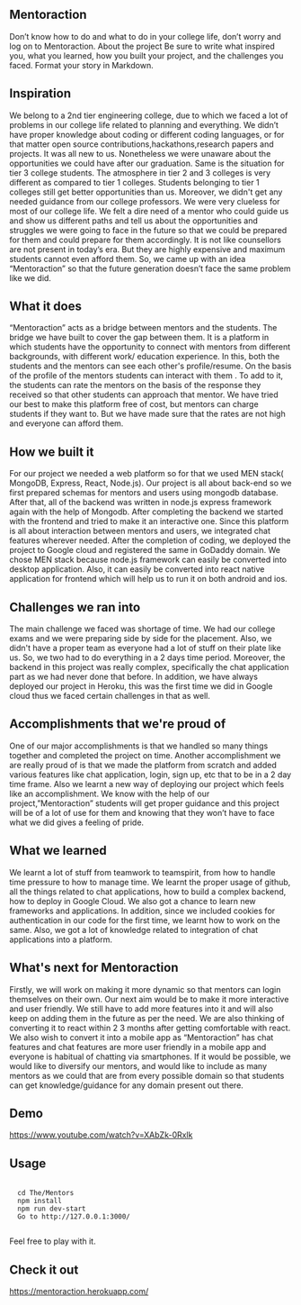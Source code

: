 ## Mentoraction
Don’t know how to do and what to do in your college life, don’t worry and log on to Mentoraction.
About the project
Be sure to write what inspired you, what you learned, how you built your project, and the challenges you faced. Format your story in Markdown.
 
## Inspiration
We belong to a 2nd tier engineering college, due to which we faced a lot of problems in our college life related to planning and everything. We didn’t have proper knowledge about coding or different coding languages, or for that matter open source contributions,hackathons,research papers and projects. It was all new to us. Nonetheless we were unaware about the opportunities we could have after our graduation. Same is the situation for tier 3 college students. The atmosphere in tier 2 and 3 colleges is very different as compared to tier 1 colleges. Students belonging to tier 1 colleges still get better opportunities than us. Moreover, we didn't get any needed guidance from our college professors. We were very clueless for most of our college life. We felt a dire need of a mentor who could guide us and show us different paths and tell us about the opportunities and struggles we were going to face in the future so that we could be prepared for them and could prepare for them accordingly. It is not like counsellors are not present in today’s era. But they are highly expensive and maximum students cannot even afford them.  So, we came up with an idea “Mentoraction” so that the future generation doesn’t face the same problem like we did.
## What it does
“Mentoraction” acts as a bridge between mentors and the students. The bridge we have built to cover the gap between them. It is a platform in which students have the opportunity to connect with mentors from different backgrounds, with different work/ education experience. In this, both the students and the mentors can see each other's profile/resume. On the basis of the profile of the mentors students can interact with them . To add to it, the students can rate the mentors on the basis of the response they received so that other students can approach that mentor. We have tried our best to make this platform free of cost, but mentors can charge students if they want to. But we have made sure that the rates are not high and everyone can afford them.
## How we built it
For our project we needed a web platform so for that we used MEN stack( MongoDB, Express, React, Node.js). Our project is all about back-end so we first prepared schemas for mentors and users using mongodb database. After that, all of the backend was written in node.js express framework again with the help of Mongodb. After completing the backend we started with the frontend and tried to make it an interactive one. Since this platform is all about interaction between mentors and users, we integrated chat features wherever needed. After the completion of coding, we deployed the project to Google cloud and registered the same in GoDaddy domain. We chose MEN stack because node.js framework can easily be converted into desktop application. Also, it can easily be converted into react native application for frontend which will help us to run it on both android and ios.
## Challenges we ran into
The main challenge we faced was shortage of time. We had our college exams and we were preparing side by side for the placement. Also, we didn't have a proper team as everyone had a lot of stuff on their plate like us. So, we two had to do everything in a 2 days time period. Moreover, the backend in this project was really complex, specifically the chat application part as we had never done that before. In addition, we have always deployed our project in Heroku, this was the first time we did in Google cloud thus we faced certain challenges in that as well.
## Accomplishments that we're proud of
One of our major accomplishments is that we handled so many things together and completed the project on time. Another accomplishment we are really proud of is that we made the platform from scratch and added various features like chat application, login, sign up, etc that to be in a 2 day time frame. Also we learnt a new way of deploying our project which feels like an accomplishment. We know with the help of our project,”Mentoraction” students will get proper guidance and this project will be of a lot of use for them and knowing that they won’t have to face what we did gives a feeling of pride. 
## What we learned
We learnt a lot of stuff from teamwork to teamspirit, from how to handle time pressure to how to manage time. We learnt the proper usage of github, all the things related to chat applications, how to build a complex backend, how to deploy in Google Cloud. We also got a chance to learn new frameworks and applications. In addition, since we included cookies for authentication in our code for the first time, we learnt how to work on the same. Also, we got a lot of knowledge related to integration of chat applications into a platform.
## What's next for Mentoraction
Firstly, we will work on making it more dynamic so that mentors can login themselves on their own. Our next aim would be to make it more interactive and user friendly. We still have to add more features into it and will also keep on adding them in the future as per the need. We are also thinking of converting it to react within 2 3 months after getting comfortable with react. We also wish to convert it into a mobile app as “Mentoraction” has chat features and chat features are more user friendly in a mobile app and everyone is habitual of chatting via smartphones. If it would be possible, we would like to diversify our mentors, and would like to include as many mentors as we could that are from every possible domain so that students can get knowledge/guidance for any domain present out there.
## Demo
https://www.youtube.com/watch?v=XAbZk-0Rxlk
</object>
## Usage
<pre> <code>
  cd The/Mentors
  npm install
  npm run dev-start
  Go to <a>http://127.0.0.1:3000/</a>
  </code>
</pre>
Feel free to play with it.
## Check it out
https://mentoraction.herokuapp.com/
